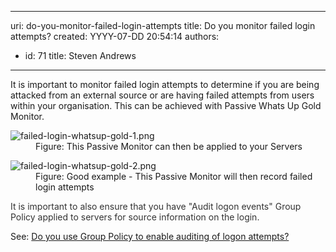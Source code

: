 

---
uri: do-you-monitor-failed-login-attempts
title: Do you monitor failed login attempts?
created: YYYY-07-DD 20:54:14
authors:
  - id: 71
    title: Steven Andrews
---




<span class='intro'> <p class="ssw15-rteElement-P">It is important to monitor failed login attempts to determine if you are being attacked from an external source or are having failed attempts from users within your organisation. This can be achieved with Passive Whats Up Gold Monitor.​<br></p> </span>

<dl class="image"><dt><img src="/PublishingImages/failed-login-whatsup-gold-1.png" alt="failed-login-whatsup-gold-1.png" /></dt><dd>Figure&#58; This P​assive Monitor can then be applied to your Servers</dd></dl><dl class="image"><dt><img src="/PublishingImages/failed-login-whatsup-gold-2.png" alt="failed-login-whatsup-gold-2.png" /></dt><dd>Figure&#58; Good example - This Passive Monitor will then record failed login attempts</dd></dl>​<span style="color&#58;#333333;">It is important to also ensure that you have &quot;Audit logon events&quot; Group Policy applied to servers for source information on the login.&#160;</span><p class="ssw15-rteElement-P">See&#58; 
   <a href="/_layouts/15/FIXUPREDIRECT.ASPX?WebId=3dfc0e07-e23a-4cbb-aac2-e778b71166a2&amp;TermSetId=07da3ddf-0924-4cd2-a6d4-a4809ae20160&amp;TermId=aa9c011d-81de-4d79-82af-a80215ccb131">Do you use Group Policy to enable auditing of logon attempts?</a>​​<br></p>



